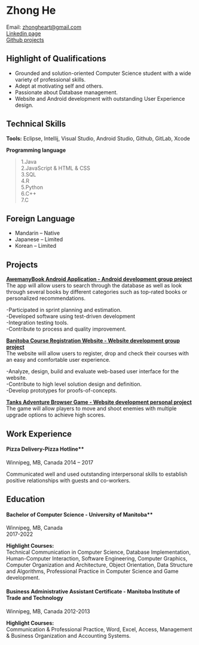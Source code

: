 # Zhong He

Email: zhongheart@gmail.com  
[Linkedin page](https://www.linkedin.com/in/zhong-he-16071666/)  
[Github projects](https://github.com/zhong-arch/My-Projects)

## Highlight of Qualifications
- Grounded and solution-oriented Computer Science student with a wide variety of professional skills.   
- Adept at motivating self and others.    
- Passionate about Database management.   
- Website and Android development with outstanding User Experience design.

## Technical Skills
**Tools:**
Eclipse, Intellij, Visual Studio, Android Studio, Github, GitLab, Xcode

**Programming language**
>1.Java  
2.JavaScript & HTML & CSS  
3.SQL  
4.R  
5.Python  
6.C++  
7.C

## Foreign Language  
- Mandarin – Native  
- Japanese – Limited  
- Korean – Limited  

## Projects
**[AwemanyBook Android Application - Android development group project](https://github.com/zhong-arch/My-Projects/tree/main/Book%20info%20Android%20APP)**  
The app will allow users to search through the database as well as look through several books by different categories such as top-rated books or personalized recommendations.

-Participated in sprint planning and estimation.   
-Developed software using test-driven development  
-Integration testing tools.  
-Contribute to process and quality improvement.  

**[Banitoba Course Registration Website - Website development group project](https://github.com/zhong-arch/My-Projects/tree/main/Course%20registration%20website)**  
The website will allow users to register, drop and check their courses with an easy and comfortable user experience.

-Analyze, design, build and evaluate web-based user interface for the website.  
-Contribute to high level solution design and definition.  
-Develop prototypes for proofs-of-concepts.

**[Tanks Adventure Browser Game - Website development personal project](https://github.com/zhong-arch/My-Projects/tree/main/Tanks%20Browser%20Game)**
The game will allow players to move and shoot enemies with multiple upgrade options to achieve high scores.

## Work Experience
#### Pizza Delivery-Pizza Hotline**  
Winnipeg, MB, Canada
2014 – 2017

Communicated well and used outstanding interpersonal skills to establish positive relationships with guests and co-workers.

## Education
#### Bachelor of Computer Science - University of Manitoba**  
Winnipeg, MB, Canada  
2017-2022

**Highlight Courses:**  
Technical Communication in Computer Science, Database Implementation, Human-Computer Interaction, Software Engineering, Computer Graphics, Computer Organization and Architecture, Object Orientation, Data Structure and Algorithms, Professional Practice in Computer Science and Game development.

#### Business Administrative Assistant Certificate - Manitoba Institute of Trade and Technology  
Winnipeg, MB, Canada 
2012-2013

**Highlight Courses:**  
Communication & Professional Practice, Word, Excel, Access, Management & Business Organization and Accounting Systems.
